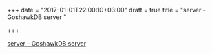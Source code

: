 +++
date = "2017-01-01T22:00:10+03:00"
draft = true
title = "server - GoshawkDB server "

+++

<p><a href="https://t.co/R9ZUMMWV0i">server - GoshawkDB server </a></p>

